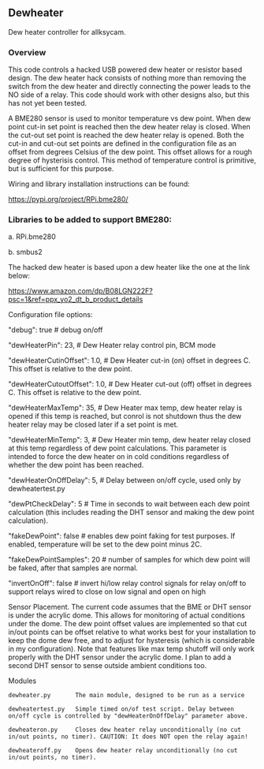 ## Dewheater

Dew heater controller for allksycam.

### Overview

This code controls a hacked USB powered dew heater or resistor based design. The dew heater hack consists of nothing more than removing the switch from the dew heater 
and directly connecting the power leads to the NO side of a relay. This code should work with other designs also, but this has not yet been tested.

A BME280 sensor is used to monitor temperature vs dew point. When dew point cut-in set point is reached then the dew heater relay is closed.
When the cut-out set point is reached the dew heater relay is opened. Both the cut-in and cut-out set points are defined in the configuration file as
an offset from degrees Celsius of the dew point. This offset allows for a rough degree of hysterisis control. This method of temperature control is primitive, but is sufficient for this purpose.

Wiring and library installation instructions can be found:

  https://pypi.org/project/RPi.bme280/

### Libraries to be added to support BME280:

  a. RPi.bme280

  b. smbus2

The hacked dew heater is based upon a dew heater like the one at the link below:

   https://www.amazon.com/dp/B08LGN222F?psc=1&ref=ppx_yo2_dt_b_product_details
   
   
   
Configuration file options:


  "debug": true                        # debug on/off
  
  "dewHeaterPin": 23,                  # Dew Heater relay control pin, BCM mode
  
  "dewHeaterCutinOffset": 1.0,         # Dew Heater cut-in (on) offset in degrees C. This offset is relative to the dew point. 
  
  "dewHeaterCutoutOffset": 1.0,        # Dew Heater cut-out (off) offset in degrees C. This offset is relative to the dew point.

  "dewHeaterMaxTemp": 35,              # Dew Heater max temp, dew heater relay is opened if this temp is reached, but conrol is not shutdown thus the dew heater relay may be 						closed later if a set point is met. 
  
  "dewHeaterMinTemp": 3,               # Dew Heater min temp, dew heater relay closed at this temp regardless of dew point calculations. This parameter is intended to force
                                        the dew heater on in cold conditions regardless of whether the dew point has been reached.

  "dewHeaterOnOffDelay": 5,            # Delay between on/off cycle, used only by dewheatertest.py
  
  "dewPtCheckDelay": 5                 # Time in seconds to wait between each dew point calculation (this includes reading the DHT sensor and making the dew point calculation).

  "fakeDewPoint": false                # enables dew point faking for test purposes. If enabled, temperature will be set to 
                                         the dew point minus 2C.

  "fakeDewPointSamples": 20            # number of samples for which dew point will be faked, after that samples are normal.

  "invertOnOff": false                 # invert hi/low relay control signals for relay on/off to support relays wired to close on low signal and open on high
  
  
Sensor Placement. The current code assumes that the BME or DHT sensor is under the acrylic dome. This allows for monitoring of
actual conditions under the dome. The dew point offset values are implemented so that cut in/out points can be offset 
relative to what works best for your installation to keep the dome dew free, and to adjust for hysteresis (which is considerable
in my configuration). Note that features like max temp shutoff will only work properly with the DHT sensor under 
the acrylic dome. I plan to add a second DHT sensor to sense outside ambient conditions too.

  
  Modules

	dewheater.py  	   The main module, designed to be run as a service

	dewheatertest.py   Simple timed on/of test script. Delay between on/off cycle is controlled by "dewHeaterOnOffDelay" parameter above.

	dewheateron.py     Closes dew heater relay unconditionally (no cut in/out points, no timer). CAUTION: It does NOT open the relay again!

	dewheateroff.py    Opens dew heater relay unconditionally (no cut in/out points, no timer).
	
	



  



